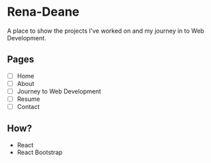 
# Rena-Deane

A place to show the projects I've worked on and my journey in to Web Development.

## Pages
- [ ] Home
- [ ] About
- [ ] Journey to Web Development
- [ ] Resume
- [ ] Contact

## How?
- React
- React Bootstrap